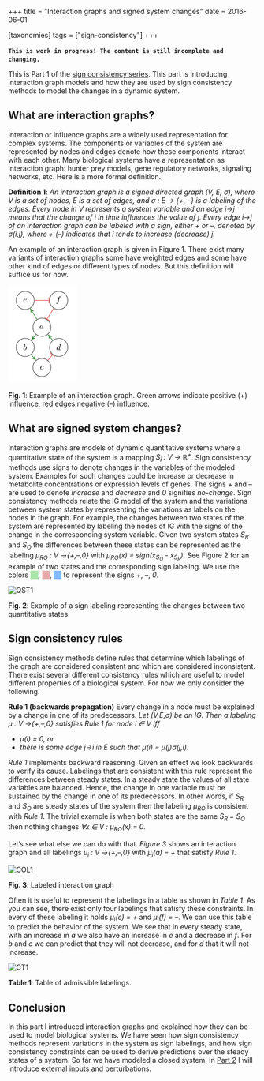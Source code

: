 +++
title = "Interaction graphs and signed system changes"
date = 2016-06-01

[taxonomies]
tags = ["sign-consistency"]
+++

**`This is work in progress! The content is still incomplete and changing.`**

This is Part 1 of the [sign consistency series](/scm).
This part is introducing interaction graph models and how they are used by sign consistency methods to model the changes in a dynamic system.

## What are interaction graphs?

Interaction or influence graphs are a widely used representation for complex systems.
The components or variables of the system are represented by nodes and edges denote how these components interact with each other.
Many biological systems have a representation as interaction graph: hunter prey models, gene regulatory networks, signaling networks, etc. 
Here is a more formal definition.

**Definition 1**: 
*An interaction graph is a signed directed graph (V, E, σ), where
V is a set of nodes,
E is a set of edges, and
σ : E → {+, –} is a labeling of the edges. 
Every node in V represents a system variable and an edge 
i→j means that the change of i in time influences the value of j. 
Every edge i→j of an interaction graph can be labeled with a sign, 
either + or –, denoted by σ(i,j),
where + (–) indicates that i tends to increase (decrease) j.*

An example of an interaction graph is given in Figure 1. 
There exist many variants of interaction graphs some have weighted edges and some have other kind of edges or different types of nodes. 
But this definition will suffice us for now.

![IG1](../scm/IG1.png)

**Fig. 1**: Example of an interaction graph. Green arrows indicate positive (+) influence, red edges negative (–) influence.

## What are signed system changes?

Interaction graphs are models of dynamic quantitative systems where a quantitative state of the system is a mapping *S<sub>i</sub> : V → ℝ<sup>+</sup>*.
Sign consistency methods use signs to denote changes in the variables of the modeled system. 
Examples for such changes could be increase or decrease in metabolite concentrations or expression levels of genes. 
The signs *+* and *–* are used to denote *increase* and *decrease* and *0* signifies *no-change*. 
Sign consistency methods relate the IG model of the system and the variations between system states by representing the variations as labels on the nodes in the graph. 
For example, the changes between two states of the system are represented by labeling the nodes of IG with the signs of the change in the corresponding system variable. 
Given two system states *S<sub>R</sub>* and *S<sub>O</sub>* the differences between these states can be represented as the labeling *μ<sub>RO</sub> : V →{+,–,0}* with *μ<sub>RO</sub>(x) = sign(x<sub>S<sub>O</sub></sub> - x<sub>S<sub>R</sub></sub>)*. 
See Figure 2 for an example of two states and the corresponding sign labeling.
We use the colors 
<span style="background:#AAE6AA">&nbsp;&nbsp;&nbsp;&nbsp;</span>,
<span style="background:#E6AAAA">&nbsp;&nbsp;&nbsp;&nbsp;</span>,
<span style="background:#82B9FF">&nbsp;&nbsp;&nbsp;&nbsp;</span> to represent the signs *+*, *–*, *0*.

![QST1](/scm/QST1.png)

**Fig. 2**: Example of a sign labeling representing the changes between two quantitative states.


## Sign consistency rules

Sign consistency methods define rules that determine which labelings of the graph are considered consistent and which are considered inconsistent.
There exist several different consistency rules which are useful to model different properties of a biological system. 
For now we only consider the following.

**Rule 1 (backwards propagation)**
Every change in a node must be explained by a change in one of its predecessors.
*Let (V,E,σ) be an IG. Then a labeling μ : V →{+,–,0} satisfies Rule 1 for node i ∈ V iff*
+ *μ(i) = 0, or*
+ *there is some edge j→i in E such that μ(i) = μ(j)σ(j,i).*


*Rule 1* implements backward reasoning. 
Given an effect we look backwards to verify its cause. 
Labelings that are consistent with this rule represent the differences between steady states. 
In a steady state the values of all state variables are balanced. 
Hence, the change in one variable must be sustained by the change in one of its predecessors. 
In other words, if *S<sub>R</sub>* and *S<sub>O</sub>* are steady states of the system then the labeling *μ<sub>RO</sub>* is consistent with *Rule 1*. 
The trivial example is when both states are the same *S<sub>R</sub> = S<sub>O</sub>* then nothing changes *∀x ∈ V : μ<sub>RO</sub>(x) = 0*.

Let’s see what else we can do with that. 
*Figure 3* shows an interaction graph and all labelings *μ<sub>i</sub> : V →{+,–,0}* with *μ<sub>i</sub>(a) = +* that satisfy *Rule 1*.

![COL1](/scm/COL1.png)

**Fig. 3**: Labeled interaction graph

Often it is useful to represent the labelings in a table as shown in *Table 1*.
As you can see, there exist only four labelings that satisfy these constraints. 
In every of these labeling it holds *μ<sub>i</sub>(e) = +* and *μ<sub>i</sub>(f) = –*.
We can use this table to predict the behavior of the system. 
We see that in every steady state, with an increase in *a* we also have an increase in *e* and a decrease in *f*.
For *b* and *c* we can predict that they will not decrease, and for *d* that it will not increase.

![CT1](/scm/CT1.png)

**Table 1**: Table of admissible labelings.

## Conclusion

In this part I introduced interaction graphs and explained how they can be used to model biological systems. We have seen how sign consistency methods represent variations in the system as sign labelings, and how sign consistency constraints can be used to derive predictions over the steady states of a system. So far we have modeled a closed system. 
In [Part 2](/scm/scm2) I will introduce external inputs and perturbations. 
